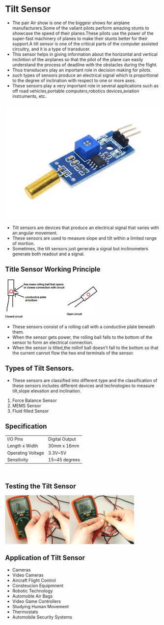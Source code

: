 # Tilt Sensor
- The pair Air show is one of the biggesr shows for airplane manufacturers.Some of the valiant pilots perform amazing stunts to showcase the speed of their planes.These pilots use the power of the super-fast machinery of planes to make their stunts better for their support.A tilt sensor is one of the critical parts of the computer assisted circuitry, and it is a type of transducer.
- This sensor helps in giving information about the horizontal and vertical inclintion of the airplanes so that the pilot of the plane can easily understand the process of deadline with the obstacles during the flight.
- Thus transducers play an inportant role in decision making for pilots.
- such types of sensors produce an electrical signal which is proportional to the degree of inclination with respect to one or more axes.
- These sensors play a very important role in several applications such as off road vehicles,portable computers,robotics devices,aviation instruments, etc.
<img src="IMG/tilt.png">

- Tilt sensors are devices that produce an electrical signal that varies with an angular movement.
- These sensors are used to measure slope and tilt within a limited range of mortion.
- Sometimes, the tilt sensors just generate a signal but inclinometers generate both readout and a signal.
## Title Sensor Working Principle
<img src="IMG/43-300x130.jpg">

- These sensors consist of a rolling call with a conductive plate beneath them.
- When the sensor gets power, the rolling ball falls to the bottom of the sensor to form an electrical connection.
- When the sensor is titled,the rollinf ball doesn't fall to the bottom so that the current cannot flow the two end terminals of the sensor. 
## Types of Tilt Sensors.
- These sensors are classified into different type and the classification of these sensors includes different devices and technologies to measure tilt,slope elevation and inclination.
1. Force Balance Sensor
2. MEMS Sensor
3. Fluid filled Sensor

## Specification
<table>
<tr>
<td>I/O Pins</td>
<td>Digital Output</tr>
</tr>
<tr>
<td>Length x Width</td>
<td>30mm x 16mm</tr>
</tr>
<tr>
<td>Operating Voltage</td>
<td>3.3V~5V</tr>
</tr>
<tr>
<td>Sensitivity</td>
<td>15~45 degrees</tr>
</tr>
</table>
<br>
 
 ## Testing the Tilt Sensor

<img src="IMG/FSNZGEKFWS6K6V5.png" align="left" width=210>
<img src="IMG/FW0A0QBFWS6K6V4.png"width=210>
 
## Application of Tilt Sensor
- Cameras
- Video Cameras
- Aircraft Flight Control
- Consteucion Equipmnent
- Robotic Technology
- Automoble Air Bags
- Video Game Controllers
- Studying Human Movement
- Thermostats
- Automobile Security Systems 